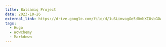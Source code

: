 ```yaml
---
title: Balsamiq Project
date: 2023-10-26
external_link: https://drive.google.com/file/d/1uSLimvagGe5d0mbXI8sbGOwAMoOTkc__/view?usp=drive_link
tags:
  - Hugo
  - Wowchemy
  - Markdown
---
```


<!--more-->
